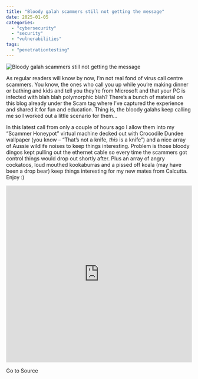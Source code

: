 ```yaml
---
title: "Bloody galah scammers still not getting the message"
date: 2025-01-05
categories: 
  - "cybersecurity"
  - "security"
  - "vulnerabilities"
tags: 
  - "penetrationtesting"
---
```


![Bloody galah scammers still not getting the message](https://www.troyhunt.com/content/images/2016/02/3380default.jpg)

As regular readers will know by now, I’m not real fond of virus call centre scammers. You know, the ones who call you up while you’re making dinner or bathing and kids and tell you they’re from Microsoft and that your PC is infected with blah blah polymorphic blah? There’s a bunch of material on this blog already under the Scam tag where I’ve captured the experience and shared it for fun and education. Thing is, the bloody galahs keep calling me so I worked out a little scenario for them…

In this latest call from only a couple of hours ago I allow them into my “Scammer Honeypot” virtual machine decked out with Crocodile Dundee wallpaper (you know – “That’s not a knife, _this_ is a knife”) and a nice array of Aussie wildlife noises to keep things interesting. Problem is those bloody dingos kept pulling out the ethernet cable so every time the scammers got control things would drop out shortly after. Plus an array of angry cockatoos, loud mouthed kookaburras and a pissed off koala (may have been a drop bear) keep things interesting for my new mates from Calcutta. Enjoy :)

<iframe width="100%" height="480" src="https://www.youtube.com/embed/WbyN8CiM2rQ?feature=player_embedded" frameborder="0" allowfullscreen></iframe>

Go to Source
